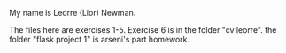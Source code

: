 My name is Leorre (Lior) Newman.

The files here are exercises 1-5. Exercise 6 is in the folder "cv leorre".
the folder "flask project 1" is arseni's part homework.
